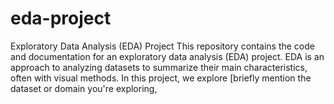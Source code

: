 # eda-project
Exploratory Data Analysis (EDA) Project  This repository contains the code and documentation for an exploratory data analysis (EDA) project. EDA is an approach to analyzing datasets to summarize their main characteristics, often with visual methods. In this project, we explore [briefly mention the dataset or domain you're exploring,
